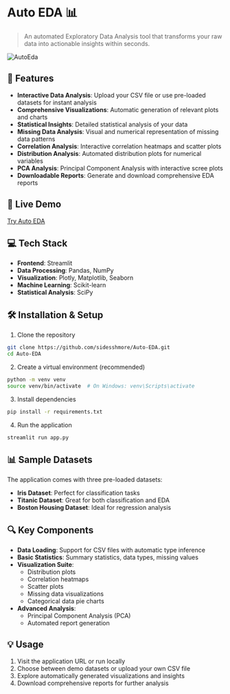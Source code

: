 

# Auto EDA 📊

> An automated Exploratory Data Analysis tool that transforms your raw data into actionable insights within seconds.

![AutoEda](https://github.com/user-attachments/assets/eda82de8-1b92-424c-84db-69b6548442a1)


## 🌟 Features

- **Interactive Data Analysis**: Upload your CSV file or use pre-loaded datasets for instant analysis
- **Comprehensive Visualizations**: Automatic generation of relevant plots and charts
- **Statistical Insights**: Detailed statistical analysis of your data
- **Missing Data Analysis**: Visual and numerical representation of missing data patterns
- **Correlation Analysis**: Interactive correlation heatmaps and scatter plots
- **Distribution Analysis**: Automated distribution plots for numerical variables
- **PCA Analysis**: Principal Component Analysis with interactive scree plots
- **Downloadable Reports**: Generate and download comprehensive EDA reports

## 🚀 Live Demo

[Try Auto EDA](https://auto-eda.streamlit.app/)

## 💻 Tech Stack

- **Frontend**: Streamlit
- **Data Processing**: Pandas, NumPy
- **Visualization**: Plotly, Matplotlib, Seaborn
- **Machine Learning**: Scikit-learn
- **Statistical Analysis**: SciPy

## 🛠️ Installation & Setup

1. Clone the repository
```bash
git clone https://github.com/sidesshmore/Auto-EDA.git
cd Auto-EDA
```

2. Create a virtual environment (recommended)
```bash
python -m venv venv
source venv/bin/activate  # On Windows: venv\Scripts\activate
```

3. Install dependencies
```bash
pip install -r requirements.txt
```

4. Run the application
```bash
streamlit run app.py
```

## 📊 Sample Datasets

The application comes with three pre-loaded datasets:
- **Iris Dataset**: Perfect for classification tasks
- **Titanic Dataset**: Great for both classification and EDA
- **Boston Housing Dataset**: Ideal for regression analysis

## 🔍 Key Components

- **Data Loading**: Support for CSV files with automatic type inference
- **Basic Statistics**: Summary statistics, data types, missing values
- **Visualization Suite**: 
  - Distribution plots
  - Correlation heatmaps
  - Scatter plots
  - Missing data visualizations
  - Categorical data pie charts
- **Advanced Analysis**: 
  - Principal Component Analysis (PCA)
  - Automated report generation

## 💡 Usage

1. Visit the application URL or run locally
2. Choose between demo datasets or upload your own CSV file
3. Explore automatically generated visualizations and insights
4. Download comprehensive reports for further analysis

